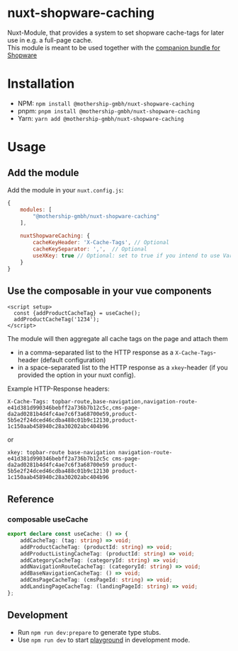 # nuxt-shopware-caching
Nuxt-Module, that provides a system to set shopware cache-tags for later use in e.g. a full-page cache.  
This module is meant to be used together with the [companion bundle for Shopware](https://github.com/mothership-gmbh/headless-shopware-varnish-cache)

# Installation
- NPM: `npm install @mothership-gmbh/nuxt-shopware-caching`
- pnpm: `pnpm install @mothership-gmbh/nuxt-shopware-caching`
- Yarn: `yarn add @mothership-gmbh/nuxt-shopware-caching`

# Usage
## Add the module
Add the module in your `nuxt.config.js`:
```js
{
    modules: [
        "@mothership-gmbh/nuxt-shopware-caching"
    ],
        
    nuxtShopwareCaching: {
        cacheKeyHeader: 'X-Cache-Tags', // Optional
        cacheKeySeparator: ',',  // Optional
        useXKey: true // Optional: set to true if you intend to use Varnish xkey. If set, also overrides cacheKeyHeader and cacheKeySeparator accordingly.
    }
}
```

## Use the composable in your vue components

```vue
<script setup>
  const {addProductCacheTag} = useCache();
  addProductCacheTag('1234');
</script>
```
The module will then aggregate all cache tags on the page and attach them
- in a comma-separated list to the HTTP response as a `X-Cache-Tags`-header (default configuration)
- in a space-separated list to the HTTP response as a `xkey`-header (if you provided the option in your nuxt config).

Example HTTP-Response headers:
```
X-Cache-Tags: topbar-route,base-navigation,navigation-route-e41d381d990346bebff2a736b7b12c5c,cms-page-da2ad0281b4d4fc4ae7c6f3a68700e59,product-5b5e2f24dced46cdba488c01b9c12130,product-1c150aab458940c28a30202abc404b96
```
or
```
xkey: topbar-route base-navigation navigation-route-e41d381d990346bebff2a736b7b12c5c cms-page-da2ad0281b4d4fc4ae7c6f3a68700e59 product-5b5e2f24dced46cdba488c01b9c12130 product-1c150aab458940c28a30202abc404b96
```

## Reference
### composable useCache
```typescript
export declare const useCache: () => {
    addCacheTag: (tag: string) => void;
    addProductCacheTag: (productId: string) => void;
    addProductListingCacheTag: (productId: string) => void;
    addCategoryCacheTag: (categoryId: string) => void;
    addNavigationRouteCacheTag: (categoryId: string) => void;
    addBaseNavigationCacheTag: () => void;
    addCmsPageCacheTag: (cmsPageId: string) => void;
    addLandingPageCacheTag: (landingPageId: string) => void;
};
```

## Development

- Run `npm run dev:prepare` to generate type stubs.
- Use `npm run dev` to start [playground](./playground) in development mode.
